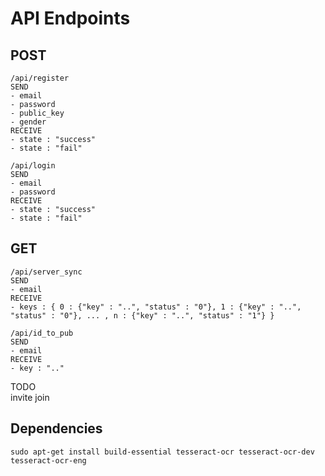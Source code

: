 # API Endpoints
## POST

```
/api/register
SEND
- email
- password
- public_key
- gender
RECEIVE
- state : "success"
- state : "fail"

/api/login
SEND
- email
- password
RECEIVE
- state : "success"
- state : "fail"
```
## GET

```
/api/server_sync
SEND
- email
RECEIVE
- keys : { 0 : {"key" : "..", "status" : "0"}, 1 : {"key" : "..", "status" : "0"}, ... , n : {"key" : "..", "status" : "1"} }

/api/id_to_pub
SEND
- email
RECEIVE
- key : ".."
```


TODO  
  invite
  join
  


## Dependencies
```
sudo apt-get install build-essential tesseract-ocr tesseract-ocr-dev tesseract-ocr-eng


```
